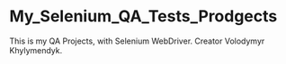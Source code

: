 # My_Selenium_QA_Tests_Prodgects
This is my QA Projects, with Selenium WebDriver. Сreator Volodymyr Khylymendyk.
